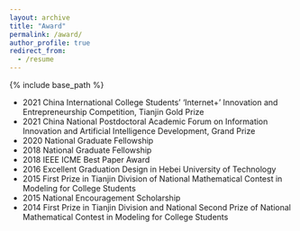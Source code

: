 ```yaml
---
layout: archive
title: "Award"
permalink: /award/
author_profile: true
redirect_from:
  - /resume
---
```


{% include base_path %}
* 2021 China International College Students’ ‘Internet+’ Innovation and Entrepreneurship Competition, Tianjin Gold Prize
* 2021 China National Postdoctoral Academic Forum on Information Innovation and Artificial Intelligence Development, Grand Prize
* 2020 National Graduate Fellowship
* 2018 National Graduate Fellowship
* 2018 IEEE ICME Best Paper Award
* 2016 Excellent Graduation Design in Hebei University of Technology
* 2015 First Prize in Tianjin Division of National Mathematical Contest in Modeling for College Students
* 2015 National Encouragement Scholarship
* 2014 First Prize in Tianjin Division and National Second Prize of National Mathematical Contest in Modeling for College Students